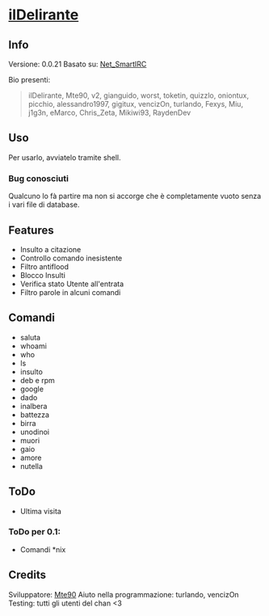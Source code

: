 # [ilDelirante](http://mte90.github.com/Delirante/)

## Info
Versione: 0.0.21
Basato su: [Net_SmartIRC](http://wiki.shellium.org/w/Writing_an_IRC_bot_in_PHP)

Bio presenti:
> ilDelirante, Mte90, v2, gianguido, worst, toketin, quizzlo, oniontux,
> picchio, alessandro1997, gigitux, vencizOn, turlando, Fexys, Miu, j1g3n,
> eMarco, Chris_Zeta, Mikiwi93, RaydenDev

## Uso
Per usarlo, avviatelo tramite shell.

### Bug conosciuti
Qualcuno lo fà partire ma non si accorge che è completamente vuoto senza i vari file di database.

## Features
* Insulto a citazione
* Controllo comando inesistente
* Filtro antiflood
* Blocco Insulti
* Verifica stato Utente all'entrata
* Filtro parole in alcuni comandi

## Comandi
* saluta
* whoami
* who
* ls
* insulto
* deb e rpm
* google
* dado
* inalbera
* battezza
* birra
* unodinoi
* muori
* gaio
* amore
* nutella

## ToDo
* Ultima visita

### ToDo per 0.1:
* Comandi *nix

## Credits
Sviluppatore: [Mte90](https://twitter.com/Mte90Net)
Aiuto nella programmazione: turlando, vencizOn
Testing: tutti gli utenti del chan <3